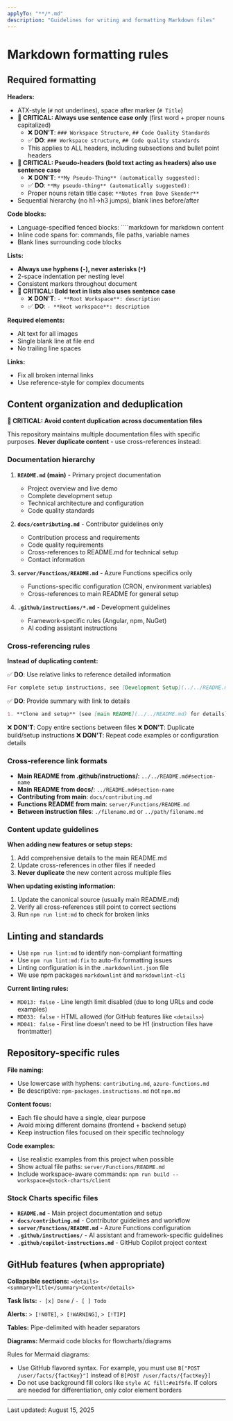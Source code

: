 ```yaml
---
applyTo: "**/*.md"
description: "Guidelines for writing and formatting Markdown files"
---
```


# Markdown formatting rules

## Required formatting

**Headers:**

- ATX-style (`#` not underlines), space after marker (`# Title`)
- **🚨 CRITICAL: Always use sentence case only** (first word + proper nouns capitalized)
  - ❌ **DON'T**: `### Workspace Structure`, `## Code Quality Standards`
  - ✅ **DO**: `### Workspace structure`, `## Code quality standards`
  - This applies to ALL headers, including subsections and bullet point headers
- **🚨 CRITICAL: Pseudo-headers (bold text acting as headers) also use sentence case**
  - ❌ **DON'T**: `**My Pseudo-Thing** (automatically suggested):`
  - ✅ **DO**: `**My pseudo-thing** (automatically suggested):`
  - Proper nouns retain title case: `**Notes from Dave Skender**`
- Sequential hierarchy (no h1→h3 jumps), blank lines before/after

**Code blocks:**

- Language-specified fenced blocks: ````markdown for markdown content
- Inline code spans for: commands, file paths, variable names
- Blank lines surrounding code blocks

**Lists:**

- **Always use hyphens (`-`), never asterisks (`*`)**
- 2-space indentation per nesting level
- Consistent markers throughout document
- **🚨 CRITICAL: Bold text in lists also uses sentence case**
  - ❌ **DON'T**: `- **Root Workspace**: description`
  - ✅ **DO**: `- **Root workspace**: description`

**Required elements:**

- Alt text for all images
- Single blank line at file end
- No trailing line spaces

**Links:**

- Fix all broken internal links
- Use reference-style for complex documents

## Content organization and deduplication

**🚫 CRITICAL: Avoid content duplication across documentation files**

This repository maintains multiple documentation files with specific purposes. **Never duplicate content** - use cross-references instead:

### Documentation hierarchy

1. **`README.md` (main)** - Primary project documentation
   - Project overview and live demo
   - Complete development setup
   - Technical architecture and configuration
   - Code quality standards

2. **`docs/contributing.md`** - Contributor guidelines only
   - Contribution process and requirements
   - Code quality requirements
   - Cross-references to README.md for technical setup
   - Contact information

3. **`server/Functions/README.md`** - Azure Functions specifics only
   - Functions-specific configuration (CRON, environment variables)
   - Cross-references to main README for general setup

4. **`.github/instructions/*.md`** - Development guidelines
   - Framework-specific rules (Angular, npm, NuGet)
   - AI coding assistant instructions

### Cross-referencing rules

**Instead of duplicating content:**

✅ **DO**: Use relative links to reference detailed information

```markdown
For complete setup instructions, see [Development Setup](../../README.md).
```

✅ **DO**: Provide summary with link to details

```markdown
1. **Clone and setup** (see [main README](../../README.md) for details)
```

❌ **DON'T**: Copy entire sections between files
❌ **DON'T**: Duplicate build/setup instructions
❌ **DON'T**: Repeat code examples or configuration details

### Cross-reference link formats

- **Main README from .github/instructions/**: `../../README.md#section-name`
- **Main README from docs/**: `../README.md#section-name`
- **Contributing from main**: `docs/contributing.md`
- **Functions README from main**: `server/Functions/README.md`
- **Between instruction files**: `./filename.md` or `../path/filename.md`

### Content update guidelines

**When adding new features or setup steps:**

1. Add comprehensive details to the main README.md
2. Update cross-references in other files if needed
3. **Never duplicate** the new content across multiple files

**When updating existing information:**

1. Update the canonical source (usually main README.md)
2. Verify all cross-references still point to correct sections
3. Run `npm run lint:md` to check for broken links

## Linting and standards

- Use `npm run lint:md` to identify non-compliant formatting
- Use `npm run lint:md:fix` to auto-fix formatting issues
- Linting configuration is in the `.markdownlint.json` file
- We use npm packages `markdownlint` and `markdownlint-cli`

**Current linting rules:**

- `MD013: false` - Line length limit disabled (due to long URLs and code examples)
- `MD033: false` - HTML allowed (for GitHub features like `<details>`)
- `MD041: false` - First line doesn't need to be H1 (instruction files have frontmatter)

## Repository-specific rules

**File naming:**

- Use lowercase with hyphens: `contributing.md`, `azure-functions.md`
- Be descriptive: `npm-packages.instructions.md` not `npm.md`

**Content focus:**

- Each file should have a single, clear purpose
- Avoid mixing different domains (frontend + backend setup)
- Keep instruction files focused on their specific technology

**Code examples:**

- Use realistic examples from this project when possible
- Show actual file paths: `server/Functions/README.md`
- Include workspace-aware commands: `npm run build --workspace=@stock-charts/client`

### Stock Charts specific files

- **`README.md`** - Main project documentation and setup
- **`docs/contributing.md`** - Contributor guidelines and workflow
- **`server/Functions/README.md`** - Azure Functions configuration
- **`.github/instructions/`** - AI assistant and framework-specific guidelines
- **`.github/copilot-instructions.md`** - GitHub Copilot project context

## GitHub features (when appropriate)

**Collapsible sections:** `<details><summary>Title</summary>Content</details>`

**Task lists:** `- [x] Done` / `- [ ] Todo`

**Alerts:** `> [!NOTE]`, `> [!WARNING]`, `> [!TIP]`

**Tables:** Pipe-delimited with header separators

**Diagrams:** Mermaid code blocks for flowcharts/diagrams

Rules for Mermaid diagrams:

- Use GitHub flavored syntax. For example, you must use `B["POST /user/facts/{factKey}"]` instead of `B[POST /user/facts/{factKey}]`
- Do not use background fill colors like `style AC fill:#e1f5fe`. If colors are needed for differentiation, only color element borders

---

Last updated: August 15, 2025
